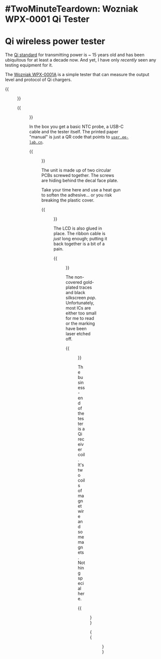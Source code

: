# #TwoMinuteTeardown: Wozniak WPX-0001 Qi Tester

# Qi wireless power tester

The [Qi standard](https://en.wikipedia.org/wiki/Qi_(standard)) for transmitting power is ~ 15 years old and has been ubiquitous for at least a decade now.
And yet, I have only _recently_ seen any testing equipment for it.

The [Wozniak WPX-0001A](https://www.aliexpress.us/item/3256808097182455.html) is a simple tester that can measure the output level and protocol of Qi chargers.

{{<figure name="feat-td01">}}

{{<figure name="td08">}}

In the box you get a basic NTC probe, a USB-C cable and the tester itself.
The printed paper "manual" is just a QR code that points to [`user.ee-lab.cn`](https://user.ee-lab.cn).

{{<figure name="td07">}}

The unit is made up of two circular PCBs screwed together.
The screws are hiding behind the decal face plate.

Take your time here and use a heat gun to soften the adhesive... or you risk breaking the plastic cover.

{{<figure name="td06">}}

The LCD is also glued in place. The ribbon cable is _just_ long enough; putting it back together is a bit of a pain.

{{<figure name="td03">}}

The non-covered gold-plated traces and black silkscreen _pop_.
Unfortunately, most ICs are either too small for me to read or the marking have been laser etched off.

{{<figure name="td02">}}

The business-end of the tester is a Qi receiver coil.
It's two coils of magnet wire and some magnets. Nothing special here.

{{<figure name="td04">}}

{{<figure name="td05">}}

